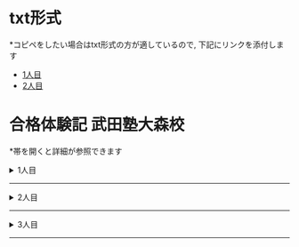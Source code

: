 # txt形式
*コピペをしたい場合はtxt形式の方が適しているので, 下記にリンクを添付します

- [1人目](https://github.com/naoki0130/open_repository/blob/master/cram/passing_experience1.txt)
- [2人目](https://github.com/naoki0130/open_repository/blob/master/cram/passing_experience2.txt)

# 合格体験記 武田塾大森校
*帯を開くと詳細が参照できます

<details>
<summary>1人目</summary>

### 名前
永井準二郎 

### 出身校
都立青山高校

### 合格校
- 東北大学 工学部
- 東京理科大学 理工学部
- 明治大学 理工学部
- 法政大学 理工学部

### 武田塾に入る前の成績は？
- [入塾時期：6月 / 当時の成績：？]
- どの教科も偏差値50くらい, 東北大学はＥ判定だった
  
### 武田塾に入ったきっかけは？
- インターネット
- 知り合いがいた
- コロナで学校がなくて, 勉強に手がつかず, インターネットで自分に合ったペースで勉強できる塾を探していた. 一度体験して, 入塾をきめました.

### 武田塾に入ってから勉強法や成績がどのように変わりましたか？
- 成績はとにかくずっと上がった
- 勉強はより参考書を使用して行うようになった
  
### 担当の先生はどうでしたか？
- 自分に合った計画を立ててくれた
- 時には優しく, 時には厳しく接してくれた
- 頭が良くて, 質問に分かりやすく答えてくれた
- とりま最高
  
### 武田塾での思い出を教えてください！
- 入塾して間もない時点でも, かなり厳しいアドバイスをもらった
- たくさん勉強した
- 自習室をたくさん使用した
  
### 好きな参考書ベスト3！
- 第1位：青チャート
  - コメント：種類が豊富
- 第2位：物理が面白いほどわかる本
  - コメント：非常にわかりやすい
- 第3位：ターゲット1900
  - コメント：有能
    
### 来年度以降の受験生にメッセージをお願いします！
- 勉強頑張れ！！

</details>

***

<details>
<summary>2人目</summary>

### 名前
K.T

### 出身校
跡見学園

### 合格校
- 昭和大学 薬学部
- 帝京平成大学 薬学部

### 武田塾に入る前の成績は？
- [入塾時期：高校1年生 / 当時の成績：？]
- ベネッセ模試の偏差値45
- 河合塾模試の偏差値40
  
### 武田塾に入ったきっかけは？
- 武田塾のHPに自分が第一志望としている大学の合格者の合格体験記が載っていたから

### 武田塾に入ってから勉強法や成績がどのように変わりましたか？
- 毎日小テストがあり, 勉強を怠ると露骨に点数に出るので, 毎日勉強をするようになった
- 自習室は静かで勉強しやすい空間だったので, 行く頻度が増えて, 最終的には毎日通った
  
### 担当の先生はどうでしたか？
- 質問一つ一つ, 丁寧に教えて下さった
- 宿題の量は自分のできる範囲ギリギリまで出されるので, 必死になって終わらせないといけない状況になっていた
- むしろ, 私はその方が勉強するので良かったです
  
### 武田塾での思い出を教えてください！
- 英単語の宿題を忘れて, テストで点数が取れず, かなり怒られたこと
- その出来事があってから, いつも以上に英単語を勉強しました
  
### 好きな参考書ベスト3！
- 第1位：速読英熟語
  - コメント：熟語を暗記しやすい教材だった
- 第2位：セミナー化学基礎 + 化学
  - コメント：周回すると, どんどん身に付きます
- 第3位：リードLightノート化学
  - コメント：暗記しやすい教材
    
### 来年度以降の受験生にメッセージをお願いします！
  - 何か一つ, 自分の得意な教材を武器にして受験に取り組むと良いことがあります
</details>

***

<details>
<summary>3人目</summary>

### 名前
T・Y

### 出身校
東京電機大学高校

### 合格校
- 東京工科大学　デザイン学部

### 武田塾に入る前の成績は？
- [入塾時期：高校3年生、8月 / 当時の成績：38～45]
- クラスでも下から数えた方が早くて、偏差値も40をきっていました
- 勉強自体もそんなにしたくなく、将来の夢もそこまで具体的でなかったため、やる気も出ませんでした
- ゲームばっかりしてました
  
### 武田塾に入ったきっかけは？
- 最初は親に無理やり入塾させられたのがきっかけでした
- 全く勉強に対して楽しさもありませんでしたが、先生たちの熱心さのおかげでとてもやる気が出ました

### 武田塾に入ってから勉強法や成績がどのように変わりましたか？
- 入塾してから少したって、本当の意味で問題の解き方などを理解してからは勉強が楽しくなり、将来の夢も具体的になり、11月からでしたが本気でやり始めました
- そして、最初は過去問なんてほとんど解けませんでしたが、1月～2月の最初の時点でかなり解けるようになりました
  
### 担当の先生はどうでしたか？
- すごく親身になって教えてくれました
- 僕が諦めそうになっても、はげましてくれたり、校舎長の先生も相談にのってくれたりと、校舎全体で支えてくれました
- 本当にお世話になりました
  
### 武田塾での思い出を教えてください！
- 数学の先生が2人いたのですが、2人とも同級生のように親しく接してくれました
- そのおかげか、緊張も特になく、質問とかもすごく聞きやすかったですし、分かりやすく丁寧に教えてくれたので感謝してます
- 他にも、その場ではすぐには無理でも一旦預けて、後で教えてくれるのもありがたかったです
  
### 好きな参考書ベスト3！
- 第1位：文系数学
  - コメント：僕の場合、数学はⅠA・ⅡBの範囲も全然定着していない状態で、時間もわずかでしたが、この本は重要な部分を集めていたので、分かりやすく、スムーズに定着することができました
- 第2位：良間の風
  - コメント：物理は基本も身についてなかったのでエッセンスと併用して使いました。この本は重要な部分、特にテストでよく出る問題も多く扱ってきたので、追い込み時期にはピッタリでした。
- 第3位：vintage
  - コメント：英語は文法の所がひどく、あまり覚えていなかったので、この本でおさらいしながら、空いた時間はずっとやってました
    
### 来年度以降の受験生にメッセージをお願いします！
  - 自分の場合は3～4か月しか時間がなく偏差値も絶望的でしたが、先生や参考書を最後まで信じて諦めずに努力して合格しました。一生懸命さと諦めない気持ちが大切だと思いました。頑張ってください。
</details>

***
